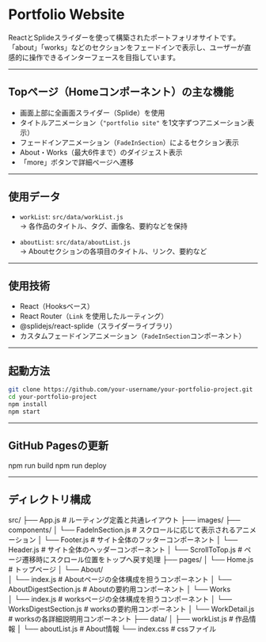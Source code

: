 # Portfolio Website

ReactとSplideスライダーを使って構築されたポートフォリオサイトです。  
「about」「works」などのセクションをフェードインで表示し、ユーザーが直感的に操作できるインターフェースを目指しています。

---

## Topページ（Homeコンポーネント）の主な機能

- 画面上部に全画面スライダー（Splide）を使用
- タイトルアニメーション（`"portfolio site"` を1文字ずつアニメーション表示）
- フェードインアニメーション（`FadeInSection`）によるセクション表示
- About・Works（最大6件まで）のダイジェスト表示
- 「more」ボタンで詳細ページへ遷移

---

## 使用データ

- `workList`: `src/data/workList.js`  
  → 各作品のタイトル、タグ、画像名、要約などを保持

- `aboutList`: `src/data/aboutList.js`  
  → Aboutセクションの各項目のタイトル、リンク、要約など

---

## 使用技術

- React（Hooksベース）
- React Router（`Link` を使用したルーティング）
- @splidejs/react-splide（スライダーライブラリ）
- カスタムフェードインアニメーション（`FadeInSection`コンポーネント）

---

## 起動方法

```bash
git clone https://github.com/your-username/your-portfolio-project.git
cd your-portfolio-project
npm install
npm start
```

---

## GitHub Pagesの更新
npm run build 
npm run deploy

---

## ディレクトリ構成

src/
├── App.js                         # ルーティング定義と共通レイアウト
├── images/
├── components/
│   └── FadeInSection.js           # スクロールに応じて表示されるアニメーション
│   └── Footer.js                  # サイト全体のフッターコンポーネント
│   └── Header.js                  # サイト全体のヘッダーコンポーネント
│   └── ScrollToTop.js             # ページ遷移時にスクロール位置をトップへ戻す処理
├── pages/
│   └── Home.js                    # トップページ
│   └── About/            
│       └── index.js               # Aboutページの全体構成を担うコンポーネント
│       └── AboutDigestSection.js  # Aboutの要約用コンポーネント
│   └── Works              
│       └── index.js               # worksページの全体構成を担うコンポーネント
│       └── WorksDigestSection.js  # worksの要約用コンポーネント
│       └── WorkDetail.js          # worksの各詳細説明用コンポーネント
├── data/
│   ├── workList.js                # 作品情報
│   └── aboutList.js               # About情報
└── index.css                      # cssファイル
